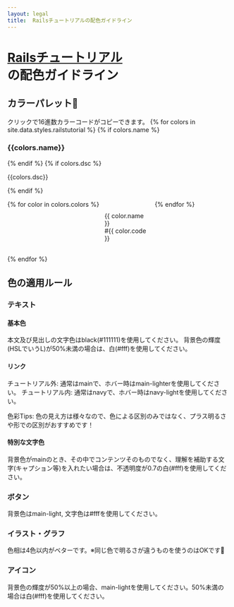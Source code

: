 ```yaml
---
layout: legal
title:  Railsチュートリアルの配色ガイドライン
---
```

<div class="text-center">
  <h1 id="top"><a href="#top"><a href="http://railstutorial.jp/">Railsチュートリアル</a><br class="ignore-sp">の配色ガイドライン</a></h1>
</div>

## カラーパレット🎨
クリックで16進数カラーコードがコピーできます。
{% for colors in site.data.styles.railstutorial %}
  {% if colors.name %}<h3>{{colors.name}}</h3>{% endif %}
  {% if colors.dsc %}<p>{{colors.dsc}}</p>{% endif %}
  <div class="colors">
    {% for color in colors.colors %}
      <div class="color">
        <div class="one-color" style="background-color: #{{ color.code }}" onclick="Copy('#{{color.code}}')"><p  style="{% if color.txt == 'white' %} color: #fff; {% endif %}">{{ color.name }}<br>#{{ color.code }}</p></div>
      </div>
    {% endfor %}
  </div>
{% endfor %}

## 色の適用ルール

### テキスト
#### 基本色
本文及び見出しの文字色はblack(#111111)を使用してください。
背景色の輝度(HSLでいうL)が50%未満の場合は、白(#fff)を使用してください。

#### リンク
チュートリアル外: 通常はmainで、ホバー時はmain-lighterを使用してください。
チュートリアル内: 通常はnavyで、ホバー時はnavy-lightを使用してください。

色彩Tips: 色の見え方は様々なので、色による区別のみではなく、プラス明るさや形での区別がおすすめです！

#### 特別な文字色
背景色がmainのとき、その中でコンテンツそのものでなく、理解を補助する文字(キャプション等)を入れたい場合は、不透明度が0.7の白(#fff)を使用してください。

### ボタン
背景色はmain-light, 文字色は#fffを使用してください。

### イラスト・グラフ
色相は4色以内がベターです。※同じ色で明るさが違うものを使うのはOKです🙆‍
### アイコン
背景色の輝度が50%以上の場合、main-lightを使用してください。50%未満の場合は白(#fff)を使用してください。


<style media="screen">
  .color {
    margin: 4px;
    width: calc(25% - 8px);
  }
  .one-color {
    height: 100px;
    cursor: pointer;
    border-radius: 4px;
    padding: 8px;
  }
  .colors {
    display: flex;
    flex-wrap: wrap;
  }
</style>

<div id='copy' style='color:#fff;opacity:0;'></div>

<script type='text/javascript' src="/js/bootstrap-notify.min.js"></script>
<script type="text/javascript">
  function Copy(color) {
    var div = document.getElementById('copy');
    div.innerHTML = '';
    var text = document.createTextNode(color);
    div.appendChild(text);
    window.getSelection().selectAllChildren(div);
    document.execCommand('copy');

    // Bootstrap Notify: https://github.com/mouse0270/bootstrap-notify/releases/tag/3.1.3
    $.notify({
      // options
      message: 'コピーしました'
    },{
      // settings
      type: 'info',
      placement: {
	from: "bottom",
	align: "right"
      },
    });
  }
</script>

